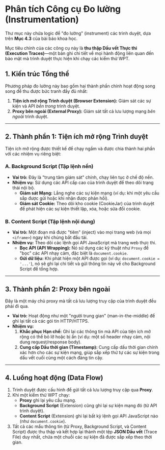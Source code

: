 # Phân tích Công cụ Đo lường (Instrumentation)

Thư mục này chứa logic để "đo lường" (instrument) các trình duyệt, dựa trên **Mục 4.3** của bài báo khoa học.

Mục tiêu chính của các công cụ này là **thu thập Dấu vết Thực thi (Execution Traces)**—một bản ghi chi tiết về mọi hành động liên quan đến bảo mật mà trình duyệt thực hiện khi chạy các kiểm thử WPT.

## 1. Kiến trúc Tổng thể

Phương pháp đo lường này bao gồm hai thành phần chính hoạt động song song để thu được bức tranh đầy đủ nhất:

1.  **Tiện ích mở rộng Trình duyệt (Browser Extension):** Giám sát các sự kiện và API *bên trong* trình duyệt.
2.  **Proxy bên ngoài (External Proxy):** Giám sát tất cả lưu lượng mạng *bên ngoài* trình duyệt.

---

## 2. Thành phần 1: Tiện ích mở rộng Trình duyệt

Tiện ích mở rộng được thiết kế để chạy ngầm và được chia thành hai phần với các nhiệm vụ riêng biệt:

### A. Background Script (Tập lệnh nền)

* **Vai trò:** Đây là "trung tâm giám sát" chính, chạy liên tục ở chế độ nền.
* **Nhiệm vụ:** Sử dụng các API cấp cao của trình duyệt để theo dõi trạng thái nội bộ.
    * **Giám sát Mạng:** Lắng nghe các sự kiện mạng (ví dụ: khi một yêu cầu sắp được gửi hoặc khi nhận được phản hồi).
    * **Giám sát Cookie:** Theo dõi kho cookie (CookieJar) của trình duyệt để phát hiện các sự kiện thiết lập, xóa, hoặc sửa đổi cookie.

### B. Content Script (Tập lệnh nội dung)

* **Vai trò:** Một đoạn mã được "tiêm" (inject) vào mọi trang web (và mọi `<iframe>`) ngay khi chúng bắt đầu tải.
* **Nhiệm vụ:** Theo dõi các lệnh gọi API JavaScript mà trang web thực thi.
    * **Bọc API (API Wrapping):** Nó sử dụng các kỹ thuật như `Proxy` để "bọc" các API nhạy cảm, đặc biệt là `document.cookie`.
    * **Gửi dữ liệu:** Khi phát hiện một API được gọi (ví dụ: `document.cookie = '...'`), nó sẽ ghi lại chi tiết và gửi thông tin này về cho Background Script để tổng hợp.

---

## 3. Thành phần 2: Proxy bên ngoài

Đây là một máy chủ proxy mà tất cả lưu lượng truy cập của trình duyệt đều phải đi qua.

* **Vai trò:** Hoạt động như một "người trung gian" (man-in-the-middle) để ghi lại tất cả các gói tin HTTP/HTTPS.
* **Nhiệm vụ:**
    1.  **Khắc phục Hạn chế:** Ghi lại các thông tin mà API của tiện ích mở rộng có thể bỏ lỡ hoặc bị ẩn (ví dụ: một số header nhạy cảm, nội dung request/response body).
    2.  **Cung cấp Dấu thời gian (Timestamp):** Cung cấp dấu thời gian chính xác hơn cho các sự kiện mạng, giúp sắp xếp thứ tự các sự kiện trong dấu vết cuối cùng một cách đáng tin cậy.

---

## 4. Luồng hoạt động (Data Flow)

1.  Trình duyệt được cấu hình để gửi tất cả lưu lượng truy cập qua **Proxy**.
2.  Khi một kiểm thử WPT chạy:
    * **Proxy** ghi lại yêu cầu mạng.
    * **Background Script** (Extension) cũng ghi lại sự kiện mạng đó (từ API trình duyệt).
    * **Content Script** (Extension) ghi lại bất kỳ lệnh gọi API JavaScript nào (như `document.cookie`).
3.  Tất cả các mẩu thông tin (từ Proxy, Background Script, và Content Script) được thu thập và kết hợp lại thành một tệp **JSON Dấu vết** (Trace File) duy nhất, chứa một chuỗi các sự kiện đã được sắp xếp theo thời gian.